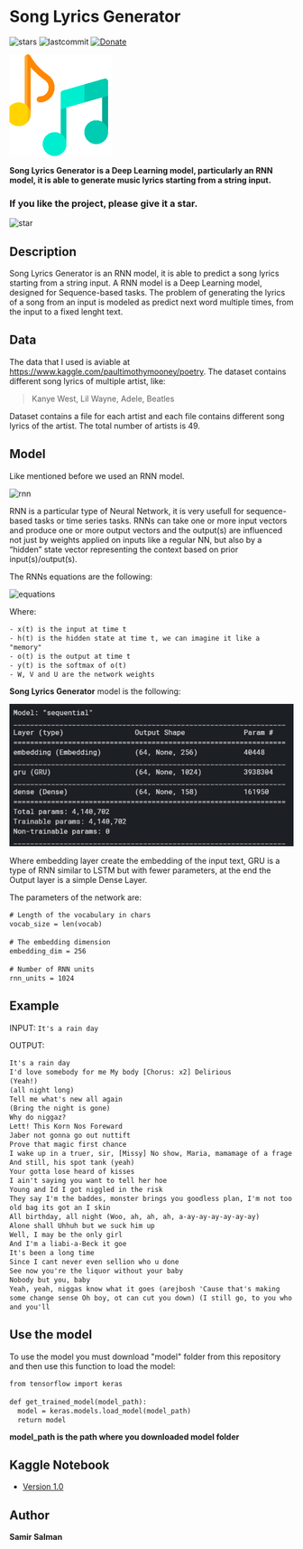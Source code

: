 Song Lyrics Generator
======
![stars](https://img.shields.io/github/stars/samirsalman/SongLyricsGenerator?style=plastic) ![lastcommit](https://img.shields.io/github/last-commit/samirsalman/SongLyricsGenerator) [![Donate](https://img.shields.io/badge/Donate-PayPal-green.svg)](https://www.paypal.com/donate?hosted_button_id=7HWMJSGMCCTB6)

![logo](https://github.com/samirsalman/SongLyricsGenerator/blob/main/logo.png)

**Song Lyrics Generator is a Deep Learning model, particularly an RNN model, it is able to generate music lyrics starting from a string input.**

### If you like the project, please give it a star. 

![star](https://img.pngio.com/small-star-3-200-x-200-making-the-webcom-black-star-small-png-200_200.png)

## Description
Song Lyrics Generator is an RNN model, it is able to predict a song lyrics starting from a string input. A RNN model is a Deep Learning model, designed for Sequence-based tasks. 
The problem of generating the lyrics of a song from an input is modeled as predict next word multiple times, from the input to a fixed lenght text.

## Data
The data that I used is aviable at https://www.kaggle.com/paultimothymooney/poetry.
The dataset contains different song lyrics of multiple artist, like: 
> Kanye West, Lil Wayne, Adele, Beatles 

Dataset contains a file for each artist and each file contains different song lyrics of the artist. The total number of artists is 49.

## Model

Like mentioned before we used an RNN model. 

![rnn](https://miro.medium.com/max/627/1*go8PHsPNbbV6qRiwpUQ5BQ.png)

RNN is a particular type of Neural Network, it is very usefull for sequence-based tasks or time series tasks. RNNs can take one or more input vectors and produce one or more output vectors and the output(s) are influenced not just by weights applied on inputs like a regular NN, but also by a “hidden” state vector representing the context based on prior input(s)/output(s).

The RNNs equations are the following:

![equations](https://miro.medium.com/max/558/1*55c3opV_tqm3wUwcj0m-jg.png)

Where:
```
- x(t) is the input at time t
- h(t) is the hidden state at time t, we can imagine it like a "memory"
- o(t) is the output at time t
- y(t) is the softmax of o(t)
- W, V and U are the network weights
```

**Song Lyrics Generator** model is the following:

![model](https://github.com/samirsalman/SongLyricsGenerator/blob/main/model.PNG)


Where embedding layer create the embedding of the input text, GRU is a type of RNN similar to LSTM but with fewer parameters, at the end the Output layer is a simple Dense Layer.

The parameters of the network are:

```
# Length of the vocabulary in chars
vocab_size = len(vocab)

# The embedding dimension
embedding_dim = 256

# Number of RNN units
rnn_units = 1024
```

## Example

INPUT: ```It's a rain day```

OUTPUT: 
```
It's a rain day
I'd love somebody for me My body [Chorus: x2] Delirious
(Yeah!)
(all night long)
Tell me what's new all again
(Bring the night is gone)
Why do niggaz?
Lett! This Korn Nos Foreward
Jaber not gonna go out nuttift
Prove that magic first chance
I wake up in a truer, sir, [Missy] No show, Maria, mamamage of a frage
And still, his spot tank (yeah)
Your gotta lose heard of kisses
I ain't saying you want to tell her hoe
Young and Id I got niggled in the risk
They say I'm the baddes, monster brings you goodless plan, I'm not too old bag its got an I skin
All birthday, all night (Woo, ah, ah, ah, a-ay-ay-ay-ay-ay-ay)
Alone shall Uhhuh but we suck him up
Well, I may be the only girl
And I'm a liabi-a-Beck it goe
It's been a long time
Since I cant never even sellion who u done
See now you're the liquor without your baby
Nobody but you, baby
Yeah, yeah, niggas know what it goes (arejbosh 'Cause that's making some change sense Oh boy, ot can cut you down) (I still go, to you who and you'll
```

## Use the model

To use the model you must download "model" folder from this repository and then use this function to load the model:
```
from tensorflow import keras

def get_trained_model(model_path): 
  model = keras.models.load_model(model_path)
  return model

```
**model_path is the path where you downloaded model folder**


## Kaggle Notebook
* [Version 1.0](https://www.kaggle.com/samirsalman97/songlyrics)

## Author
**Samir Salman**
